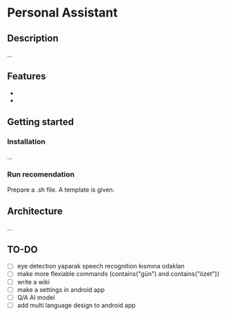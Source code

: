 # Personal Assistant
## Description
...

## Features
- 
- 

## Getting started
### Installation
...

### Run recomendation
Prepare a .sh file. A template is given.

## Architecture
...

## TO-DO
- [ ] eye detection yaparak speech recognition kısmına odaklan
- [ ] make more flexiable commands (contains("gün") and contains("özet"))
- [ ] write a wiki
- [ ] make a settings in android app
- [ ] Q/A AI model
- [ ] add multi language design to android app
